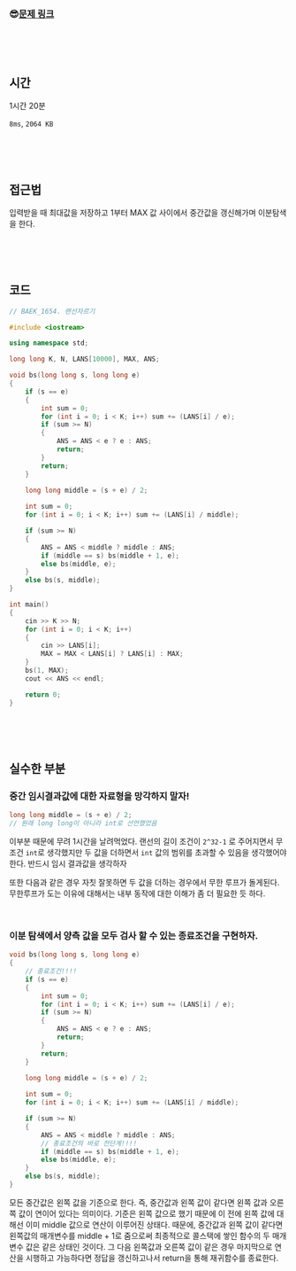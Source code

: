 

### &#128526;[문제 링크](https://www.acmicpc.net/problem/1654)

<br>

<br>

<br>

## 시간

1시간 20분

`8ms`, `2064 KB`

<br>

<br>

<br>

## 접근법

입력받을 때 최대값을 저장하고 1부터 MAX 값 사이에서 중간값을 갱신해가며 이분탐색을 한다.

<br>

<br>

<br>

## 코드

```cpp
// BAEK_1654. 랜선자르기

#include <iostream>

using namespace std;

long long K, N, LANS[10000], MAX, ANS;

void bs(long long s, long long e)
{
	if (s == e)
	{
		int sum = 0;
		for (int i = 0; i < K; i++) sum += (LANS[i] / e);
		if (sum >= N)
		{
			ANS = ANS < e ? e : ANS;
			return;
		}
		return;
	}

	long long middle = (s + e) / 2;
	
	int sum = 0;
	for (int i = 0; i < K; i++) sum += (LANS[i] / middle);

	if (sum >= N)
	{
		ANS = ANS < middle ? middle : ANS;
		if (middle == s) bs(middle + 1, e);
		else bs(middle, e);
	}
	else bs(s, middle);
}

int main()
{
	cin >> K >> N;
	for (int i = 0; i < K; i++)
	{
		cin >> LANS[i];
		MAX = MAX < LANS[i] ? LANS[i] : MAX;
	}
	bs(1, MAX);
	cout << ANS << endl;

	return 0;
}

```

<br>

<br>

<br>

## 실수한 부분

### 중간 임시결과값에 대한 자료형을 망각하지 말자!

```cpp
long long middle = (s + e) / 2;
// 원래 long long이 아니라 int로 선언했었음
```

이부분 때문에 무려 1시간을 날려먹었다. 랜선의 길이 조건이 `2^32-1` 로 주어지면서 무조건 `int`로 생각했지만 두 값을 더하면서 `int` 값의 범위를 초과할 수 있음을 생각했어야 한다. 반드시 임시 결과값을 생각하자

또한 다음과 같은 경우 자칫 잘못하면 두 값을 더하는 경우에서 무한 루프가 돌게된다. 무한루프가 도는 이유에 대해서는 내부 동작에 대한 이해가 좀 더 필요한 듯 하다.

<br>

### 이분 탐색에서 양측 값을 모두 검사 할 수 있는 종료조건을 구현하자.

```cpp
void bs(long long s, long long e)
{
    // 종료조건!!!!
	if (s == e)
	{
		int sum = 0;
		for (int i = 0; i < K; i++) sum += (LANS[i] / e);
		if (sum >= N)
		{
			ANS = ANS < e ? e : ANS;
			return;
		}
		return;
	}

	long long middle = (s + e) / 2;
	
	int sum = 0;
	for (int i = 0; i < K; i++) sum += (LANS[i] / middle);

	if (sum >= N)
	{
		ANS = ANS < middle ? middle : ANS;
        // 종료조건의 바로 전단계!!!!
		if (middle == s) bs(middle + 1, e);
		else bs(middle, e);
	}
	else bs(s, middle);
}
```

모든 중간값은 왼쪽 값을 기준으로 한다. 즉, 중간값과 왼쪽 값이 같다면 왼쪽 값과 오른쪽 값이 연이어 있다는 의미이다. 기준은 왼쪽 값으로 했기 때문에 이 전에 왼쪽 값에 대해선 이미 middle 값으로 연산이 이루어진 상태다. 때문에, 중간값과 왼쪽 값이 같다면 왼쪽값의 매개변수를 middle + 1로 줌으로써 최종적으로 콜스택에 쌓인 함수의 두 매개변수 값은 같은 상태인 것이다. 그 다음 왼쪽값과 오른쪽 값이 같은 경우 마지막으로 연산을 시행하고 가능하다면 정답을 갱신하고나서 return을 통해 재귀함수를 종료한다.

<br>

<br>

<br>